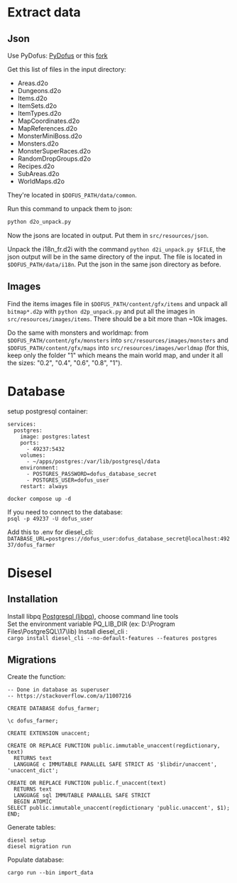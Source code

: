 # Extract data
## Json
Use PyDofus: [PyDofus](https://github.com/balciseri/PyDofus) or this [fork](https://github.com/GurixD/PyDofus)

Get this list of files in the input directory:
- Areas.d2o
- Dungeons.d2o
- Items.d2o
- ItemSets.d2o
- ItemTypes.d2o
- MapCoordinates.d2o
- MapReferences.d2o
- MonsterMiniBoss.d2o
- Monsters.d2o
- MonsterSuperRaces.d2o
- RandomDropGroups.d2o
- Recipes.d2o
- SubAreas.d2o
- WorldMaps.d2o

They're located in ```$DOFUS_PATH/data/common```.  
  
Run this command to unpack them to json:
```bash
python d2o_unpack.py
```
Now the jsons are located in output. Put them in ```src/resources/json```.

Unpack the i18n_fr.d2i with the command ```python d2i_unpack.py $FILE```, the json output will be in the same directory of the input. The file is located in ```$DOFUS_PATH/data/i18n```. Put the json in the same json directory as before.

## Images
Find the items images file in ```$DOFUS_PATH/content/gfx/items``` and unpack all ```bitmap*.d2p``` with ```python d2p_unpack.py``` and put all the images in ```src/resources/images/items```. There should be a bit more than ~10k images.  
  
Do the same with monsters and worldmap: from ```$DOFUS_PATH/content/gfx/monsters``` into ```src/resources/images/monsters``` and ```$DOFUS_PATH/content/gfx/maps``` into ```src/resources/images/worldmap``` (for this, keep only the folder "1" which means the main world map, and under it all the sizes: "0.2", "0.4", "0.6", "0.8", "1").

# Database
setup postgresql container:
```docker-compose
services:
  postgres:
    image: postgres:latest
    ports:
      - 49237:5432
    volumes:
      - ~/apps/postgres:/var/lib/postgresql/data
    environment:
      - POSTGRES_PASSWORD=dofus_database_secret
      - POSTGRES_USER=dofus_user
    restart: always
```
```docker compose up -d```  
  
If you need to connect to the database:  
```psql -p 49237 -U dofus_user``` 

Add this to .env for diesel_cli:
```DATABASE_URL=postgres://dofus_user:dofus_database_secret@localhost:49237/dofus_farmer```

# Disesel
## Installation
Install libpq [Postgresql (libpq)](https://www.enterprisedb.com/downloads/postgres-postgresql-downloads), choose command line tools  
Set the environment variable PQ_LIB_DIR (ex: D:\Program Files\PostgreSQL\17\lib)
Install diesel_cli :  
```cargo install diesel_cli --no-default-features --features postgres```

## Migrations
Create the function:  
```
-- Done in database as superuser
-- https://stackoverflow.com/a/11007216 

CREATE DATABASE dofus_farmer;

\c dofus_farmer;

CREATE EXTENSION unaccent;

CREATE OR REPLACE FUNCTION public.immutable_unaccent(regdictionary, text)
  RETURNS text
  LANGUAGE c IMMUTABLE PARALLEL SAFE STRICT AS '$libdir/unaccent', 'unaccent_dict';

CREATE OR REPLACE FUNCTION public.f_unaccent(text)
  RETURNS text
  LANGUAGE sql IMMUTABLE PARALLEL SAFE STRICT
  BEGIN ATOMIC
SELECT public.immutable_unaccent(regdictionary 'public.unaccent', $1);
END;
```
  
Generate tables:  
```
diesel setup
diesel migration run
```  
Populate database:
```
cargo run --bin import_data
```